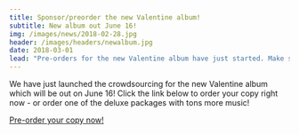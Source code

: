 ```yaml
---
title: Sponsor/preorder the new Valentine album!
subtitle: New album out June 16!
img: /images/news/2018-02-28.jpg
header: /images/headers/newalbum.jpg
date: 2018-03-01
lead: "Pre-orders for the new Valentine album have just started. Make sure to check out some exclusive deals!"
---
```


<p>We have just launched the crowdsourcing for the new Valentine album which will be out on June 16! Click 
the link below to order your copy right now - or order one of the deluxe packages with tons more music!</p>

<p>
	<a href="/crowdsourcing/" class="button">Pre-order your copy now!</a>
</p>